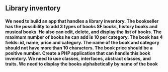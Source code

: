 ## Library inventory

#### We need to build an app that handles a library inventory. The bookseller has the possibility to add 3 types of books SF books, history books and musical books. He also can edit, delete, and display the list of books. The maximum number of books he can add is 10 per category. The book has 4 fields: id, name, price and category. The name of the book and category should not have more than 10 characters. The book price should be a positive number. Create a PHP application that can handle this book inventory. We need to use classes, interfaces, abstract classes, and traits. We need to display the books alphabetically by name of the book

